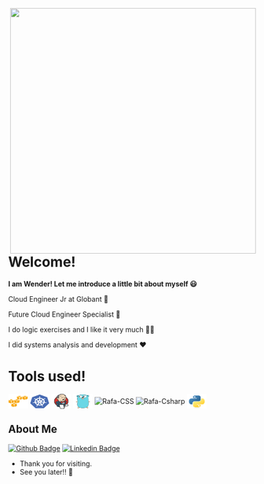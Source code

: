 <img align="right" width="500" height="500" src="https://media.giphy.com/media/1n67EigjECnOUc6rhS/giphy.gif">

# Welcome!
<b> I am Wender! Let me introduce a little bit about myself :smiley:</b>

Cloud Engineer Jr at Globant :robot:

Future Cloud Engineer Specialist :rocket: 

I do logic exercises and I like it very much :man_technologist:

I did systems analysis and development :heart:

# Tools used!

<div style="display: inline_block">
  <img align="center" alt="Rafa-Js" height="30" width="40" src="https://github.com/devicons/devicon/blob/master/icons/amazonwebservices/amazonwebservices-original.svg">
  <img align="center" alt="Rafa-Ts" height="30" width="40" src="https://github.com/devicons/devicon/blob/master/icons/kubernetes/kubernetes-plain.svg">
  <img align="center" alt="Rafa-React" height="30" width="40" src="https://github.com/devicons/devicon/blob/master/icons/jenkins/jenkins-original.svg">
  <img align="center" alt="Rafa-HTML" height="30" width="40" src="https://github.com/devicons/devicon/blob/master/icons/go/go-original.svg">
  <img align="center" alt="Rafa-CSS" height="30" width="40" src="https://user-images.githubusercontent.com/31406378/108641411-f9374f00-7496-11eb-82a7-0fa2a9cc5f93.png">
  <img align="center" alt="Rafa-Csharp" height="30" width="40" src="http://stefanos.cloud/blog/wp-content/uploads/2020/10/Azure.png">
  <img align="center" alt="Rafa-Python" height="30" width="40" src="https://raw.githubusercontent.com/devicons/devicon/master/icons/python/python-original.svg">
</div>

## About Me 

[![Github Badge](https://img.shields.io/badge/-Github-000?style=flat-square&logo=Github&logoColor=white&link=https://github.com/wenderzb)](https://github.com/wenderzb)
[![Linkedin Badge](https://img.shields.io/badge/-LinkedIn-blue?style=flat-square&logo=Linkedin&logoColor=white&link=https://www.linkedin.com/in/wender-batista/)](https://www.linkedin.com/in/wender-batista/)

- Thank you for visiting. 
- See you later!! :wave:
